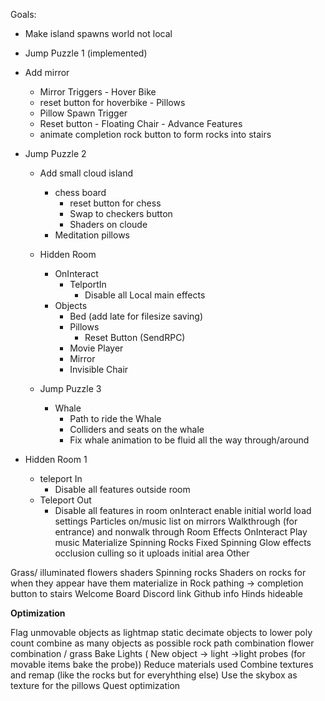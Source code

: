 Goals:

  - Make island spawns world not local
  
  - Jump Puzzle 1 (implemented)
  
   - Add mirror
     - Mirror Triggers
    - Hover Bike
      - reset button for hoverbike
    - Pillows
      - Pillow Spawn Trigger
      - Reset button
    - Floating Chair
    - Advance Features
      - animate completion rock button to form rocks into stairs
      
      
  - Jump Puzzle 2

    - Add small cloud island
      - chess board
        - reset button for chess
        - Swap to checkers button
        - Shaders on cloude
      - Meditation pillows
    - Hidden Room
        - OnInteract
            - TelportIn
              - Disable all Local main effects
        - Objects
          - Bed (add late for filesize saving)
          - Pillows
            - Reset Button (SendRPC)
          - Movie Player
          - Mirror
          - Invisible Chair


    - Jump Puzzle 3
      
      - Whale
        - Path to ride the Whale
        - Colliders and seats on the whale
        - Fix whale animation to be fluid all the way through/around
        
        
  - Hidden Room 1

      - teleport In
          - Disable all features outside room
      - Teleport Out
          - Disable all features in room
onInteract enable initial world load settings
Particles on/music list on
mirrors
Walkthrough (for entrance) and nonwalk through
Room Effects
OnInteract
Play music
Materialize Spinning Rocks
Fixed Spinning Glow effects
occlusion culling so it uploads initial area
Other

Grass/ illuminated flowers
shaders
Spinning rocks
Shaders on rocks
for when they appear have them materialize in
Rock pathing -> completion button to stairs
Welcome Board
Discord link
Github info
Hinds
hideable


<b>Optimization</b>

Flag unmovable objects as lightmap static
decimate objects to lower poly count
combine as many objects as possible
rock path combination
flower combination / grass
Bake Lights ( New object -> light ->light probes (for movable items bake the probe))
Reduce materials used
Combine textures and remap (like the rocks but for everyhthing else)
Use the skybox as texture for the pillows
Quest optimization
